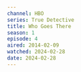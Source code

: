 ```yaml
---
channel: HBO
series: True Detective
title: Who Goes There
season: 1
episode: 4
aired: 2014-02-09
watched: 2024-02-28
date: 2024-02-28
---
```


